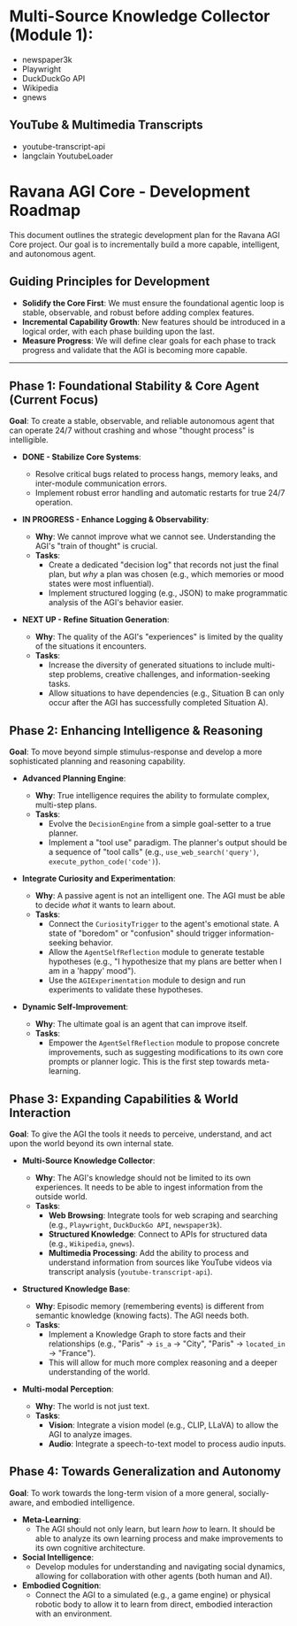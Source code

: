 # Multi-Source Knowledge Collector (Module 1): 
- newspaper3k
- Playwright
- DuckDuckGo API
- Wikipedia
- gnews

## YouTube & Multimedia Transcripts
- youtube-transcript-api
- langclain YoutubeLoader

# Ravana AGI Core - Development Roadmap

This document outlines the strategic development plan for the Ravana AGI Core project. Our goal is to incrementally build a more capable, intelligent, and autonomous agent.

## Guiding Principles for Development

-   **Solidify the Core First**: We must ensure the foundational agentic loop is stable, observable, and robust before adding complex features.
-   **Incremental Capability Growth**: New features should be introduced in a logical order, with each phase building upon the last.
-   **Measure Progress**: We will define clear goals for each phase to track progress and validate that the AGI is becoming more capable.

---

## Phase 1: Foundational Stability & Core Agent (Current Focus)

**Goal**: To create a stable, observable, and reliable autonomous agent that can operate 24/7 without crashing and whose "thought process" is intelligible.

-   **DONE - Stabilize Core Systems**:
    -   Resolve critical bugs related to process hangs, memory leaks, and inter-module communication errors.
    -   Implement robust error handling and automatic restarts for true 24/7 operation.

-   **IN PROGRESS - Enhance Logging & Observability**:
    -   **Why**: We cannot improve what we cannot see. Understanding the AGI's "train of thought" is crucial.
    -   **Tasks**:
        -   Create a dedicated "decision log" that records not just the final plan, but *why* a plan was chosen (e.g., which memories or mood states were most influential).
        -   Implement structured logging (e.g., JSON) to make programmatic analysis of the AGI's behavior easier.

-   **NEXT UP - Refine Situation Generation**:
    -   **Why**: The quality of the AGI's "experiences" is limited by the quality of the situations it encounters.
    -   **Tasks**:
        -   Increase the diversity of generated situations to include multi-step problems, creative challenges, and information-seeking tasks.
        -   Allow situations to have dependencies (e.g., Situation B can only occur after the AGI has successfully completed Situation A).

## Phase 2: Enhancing Intelligence & Reasoning

**Goal**: To move beyond simple stimulus-response and develop a more sophisticated planning and reasoning capability.

-   **Advanced Planning Engine**:
    -   **Why**: True intelligence requires the ability to formulate complex, multi-step plans.
    -   **Tasks**:
        -   Evolve the `DecisionEngine` from a simple goal-setter to a true planner.
        -   Implement a "tool use" paradigm. The planner's output should be a sequence of "tool calls" (e.g., `use_web_search('query')`, `execute_python_code('code')`).

-   **Integrate Curiosity and Experimentation**:
    -   **Why**: A passive agent is not an intelligent one. The AGI must be able to decide *what* it wants to learn about.
    -   **Tasks**:
        -   Connect the `CuriosityTrigger` to the agent's emotional state. A state of "boredom" or "confusion" should trigger information-seeking behavior.
        -   Allow the `AgentSelfReflection` module to generate testable hypotheses (e.g., "I hypothesize that my plans are better when I am in a 'happy' mood").
        -   Use the `AGIExperimentation` module to design and run experiments to validate these hypotheses.

-   **Dynamic Self-Improvement**:
    -   **Why**: The ultimate goal is an agent that can improve itself.
    -   **Tasks**:
        -   Empower the `AgentSelfReflection` module to propose concrete improvements, such as suggesting modifications to its own core prompts or planner logic. This is the first step towards meta-learning.

## Phase 3: Expanding Capabilities & World Interaction

**Goal**: To give the AGI the tools it needs to perceive, understand, and act upon the world beyond its own internal state.

-   **Multi-Source Knowledge Collector**:
    -   **Why**: The AGI's knowledge should not be limited to its own experiences. It needs to be able to ingest information from the outside world.
    -   **Tasks**:
        -   **Web Browsing**: Integrate tools for web scraping and searching (e.g., `Playwright`, `DuckDuckGo API`, `newspaper3k`).
        -   **Structured Knowledge**: Connect to APIs for structured data (e.g., `Wikipedia`, `gnews`).
        -   **Multimedia Processing**: Add the ability to process and understand information from sources like YouTube videos via transcript analysis (`youtube-transcript-api`).

-   **Structured Knowledge Base**:
    -   **Why**: Episodic memory (remembering events) is different from semantic knowledge (knowing facts). The AGI needs both.
    -   **Tasks**:
        -   Implement a Knowledge Graph to store facts and their relationships (e.g., "Paris" -> `is_a` -> "City", "Paris" -> `located_in` -> "France").
        -   This will allow for much more complex reasoning and a deeper understanding of the world.

-   **Multi-modal Perception**:
    -   **Why**: The world is not just text.
    -   **Tasks**:
        -   **Vision**: Integrate a vision model (e.g., CLIP, LLaVA) to allow the AGI to analyze images.
        -   **Audio**: Integrate a speech-to-text model to process audio inputs.

## Phase 4: Towards Generalization and Autonomy

**Goal**: To work towards the long-term vision of a more general, socially-aware, and embodied intelligence.

-   **Meta-Learning**:
    -   The AGI should not only learn, but learn *how* to learn. It should be able to analyze its own learning process and make improvements to its own cognitive architecture.
-   **Social Intelligence**:
    -   Develop modules for understanding and navigating social dynamics, allowing for collaboration with other agents (both human and AI).
-   **Embodied Cognition**:
    -   Connect the AGI to a simulated (e.g., a game engine) or physical robotic body to allow it to learn from direct, embodied interaction with an environment.
